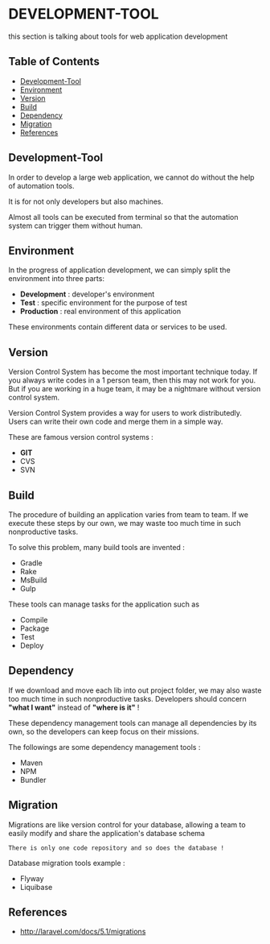 # DEVELOPMENT-TOOL

this section is talking about tools for web application development

## Table of Contents
- [Development-Tool](#Development-Tool)
- [Environment](#Environment)
- [Version](#Version)
- [Build](#Build)
- [Dependency](#Dependency)
- [Migration](#Migration)
- [References](#References)

## Development-Tool
In order to develop a large web application, we cannot do without the help of automation tools.

It is for not only developers but also machines.

Almost all tools can be executed from terminal so that the automation system can trigger them without human.

## Environment
In the progress of application development, we can simply split the environment into three parts:

- **Development** :  developer's environment
- **Test** : specific environment for the purpose of test
- **Production** : real environment of this application

These environments contain different data or services to be used.

## Version
Version Control System has become the most important technique today.
If you always write codes in a 1 person team, then this may not work for you.
But if you are working in a huge team, it may be a nightmare without version control system.

Version Control System provides a way for users to work distributedly.
Users can write their own code and merge them in a simple way.

These are famous version control systems :
- **GIT**
- CVS
- SVN

## Build
The procedure of building an application varies from team to team.
If we execute these steps by our own, we may waste too much time in such nonproductive tasks.

To solve this problem, many build tools are invented :
- Gradle
- Rake
- MsBuild
- Gulp

These tools can manage tasks for the application such as
- Compile
- Package
- Test
- Deploy

## Dependency
If we download and move each lib into out project folder, we may also waste too much time in such nonproductive tasks.
Developers should concern **"what I want"** instead of **"where is it"** !

These dependency management tools can manage all dependencies by its own, so the developers can keep focus on their missions.

The followings are some dependency management tools :
- Maven
- NPM
- Bundler

## Migration
Migrations are like version control for your database, allowing a team to easily modify and share the application's database schema

```
There is only one code repository and so does the database !
```

Database migration tools example :
- Flyway
- Liquibase

## References
- http://laravel.com/docs/5.1/migrations
